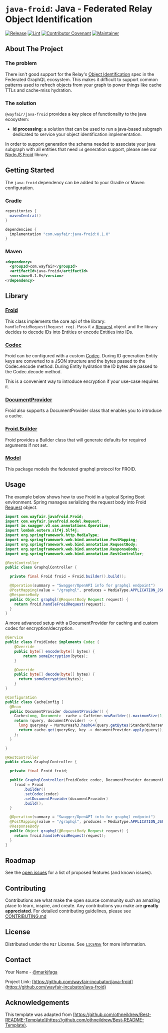 # `java-froid`: Java - Federated Relay Object Identification

[![Release](https://img.shields.io/github/v/release/wayfair-incubator/java-froid?display_name=tag)](CHANGELOG.md)
[![Lint](https://github.com/wayfair-incubator/java-froid/actions/workflows/lint.yml/badge.svg?branch=main)](https://github.com/wayfair-incubator/java-froid/actions/workflows/lint.yml)
[![Contributor Covenant](https://img.shields.io/badge/Contributor%20Covenant-2.0-4baaaa.svg)](CODE_OF_CONDUCT.md)
[![Maintainer](https://img.shields.io/badge/Maintainer-Wayfair-7F187F)](https://wayfair.github.io)

## About The Project

### The problem

There isn't good support for the Relay's [Object Identification] spec in the
Federated GraphQL ecosystem. This makes it difficult to support common patterns
used to refrech objects from your graph to power things like cache TTLs and
cache-miss hydration.

### The solution

`@wayfair/java-froid` provides a key piece of functionality to the java
ecosystem:

- **id processing**: a solution that can be used to run a java-based subgraph
  dedicated to service your object identification implementation.

In order to support generation the schema needed to associate your java subgraph
with all entities that need `id` generation support, please see our [NodeJS
Froid] library.

## Getting Started

The `java-froid` dependency can be added to your Gradle or Maven configuration.

### Gradle

```groovy
repositories {
  mavenCentral()
}

dependencies {
  implementation "com.wayfair:java-froid:0.1.0"
}
```

### Maven

```xml
<dependency>
  <groupId>com.wayfair</groupId>
  <artifactId>java-froid</artifactId>
  <version>0.1.0</version>
</dependency>
```

## Library

### [Froid](src/main/java/com/wayfair/javafroid/Froid.java)

This class implements the core api of the library: `handleFroidRequest(Request req)`.
Pass it a [Request](src/main/java/com/wayfair/javafroid/model/Request.java) object and the library decides to decode IDs into Entities or encode Entities into IDs.


### [Codec](src/main/java/com/wayfair/javafroid/Codec.java)

Froid can be configured with a custom [Codec](src/main/java/com/wayfair/javafroid/Codec.java). During ID generation Entity keys are converted to a JSON structure and the bytes passed to the Codec.encode method. During Entity hydration the ID bytes are passed to the Codec.decode method.


This is a convenient way to introduce encryption if your use-case requires it.

### [DocumentProvider](src/main/java/com/wayfair/javafroid/DocumentProvider.java)

Froid also supports a DocumentProvider class that enables you to introduce a cache.

### [Froid.Builder](src/main/java/com/wayfair/javafroid/Froid.java)

Froid provides a Builder class that will generate defaults for required arguments if not set.

### [Model](src/main/java/com/wayfair/javafroid/model)

This package models the federated graphql protocol for FROID.

## Usage

The example below shows how to use Froid in a typical Spring Boot environment.
Spring manages serializing the request body into Froid [Request](src/main/java/com/wayfair/javafroid/model/Request.java) object.

```java
import com.wayfair.javafroid.Froid;
import com.wayfair.javafroid.model.Request;
import io.swagger.v3.oas.annotations.Operation;
import lombok.extern.slf4j.Slf4j;
import org.springframework.http.MediaType;
import org.springframework.web.bind.annotation.PostMapping;
import org.springframework.web.bind.annotation.RequestBody;
import org.springframework.web.bind.annotation.ResponseBody;
import org.springframework.web.bind.annotation.RestController;

@RestController
public class GraphqlController {

  private final Froid froid = Froid.builder().build();

  @Operation(summary = "Swagger/OpenAPI info for graphql endpoint")
  @PostMapping(value = "/graphql", produces = MediaType.APPLICATION_JSON_VALUE)
  @ResponseBody
  public Object graphql(@RequestBody Request request) {
    return froid.handleFroidRequest(request);
  }
}
```

A more advanced setup with a DocumentProvider for caching and custom codec for encryption/decryption.

```java
@Service
public class FroidCodec implements Codec {
    @Override
    public byte[] encode(byte[] bytes) {
        return someEncryption(bytes);
    }

    @Override
    public byte[] decode(byte[] bytes) {
      return someDecryption(bytes);
    }
}
```
```java
@Configuration
public class CacheConfig {
  @Bean
  public DocumentProvider documentProvider() {
    Cache<Long, Document>  cache = Caffeine.newBuilder().maximumSize(1_000_000).build();
    return (query, documentProvider) -> {
      long queryKey = MurmurHash3.hash64(query.getBytes(StandardCharsets.UTF_8));
      return cache.get(queryKey, key -> documentProvider.apply(query));
    };
  }

}
```
```java
@RestController
public class GraphqlController {

  private final Froid froid;

  public GraphqlController(FroidCodec codec, DocumentProvider documentProvider) {
    froid = Froid
        .builder()
        .setCodec(codec)
        .setDocumentProvider(documentProvider)
        .build();
  }

  @Operation(summary = "Swagger/OpenAPI info for graphql endpoint")
  @PostMapping(value = "/graphql", produces = MediaType.APPLICATION_JSON_VALUE)
  @ResponseBody
  public Object graphql(@RequestBody Request request) {
    return froid.handleFroidRequest(request);
  }
}
```

## Roadmap

See the [open issues](https://github.com/wayfair-incubator/java-froid/issues)
for a list of proposed features (and known issues).

## Contributing

Contributions are what make the open source community such an amazing place to
learn, inspire, and create. Any contributions you make are **greatly
appreciated**. For detailed contributing guidelines, please see
[CONTRIBUTING.md](CONTRIBUTING.md)

## License

Distributed under the `MIT` License. See [`LICENSE`][license] for more
information.

## Contact

Your Name - [@markjfaga](https://twitter.com/markjfaga)

Project Link:
[https://github.com/wayfair-incubator/java-froid](https://github.com/wayfair-incubator/java-froid)

## Acknowledgements

This template was adapted from
[https://github.com/othneildrew/Best-README-Template](https://github.com/othneildrew/Best-README-Template).

[license]: https://github.com/wayfair-incubator/java-froid/blob/main/LICENSE
[object identification]:
  https://relay.dev/docs/guides/graphql-server-specification/#object-identification
[nodejs froid]: https://github.com/wayfair-incubator/node-froid
